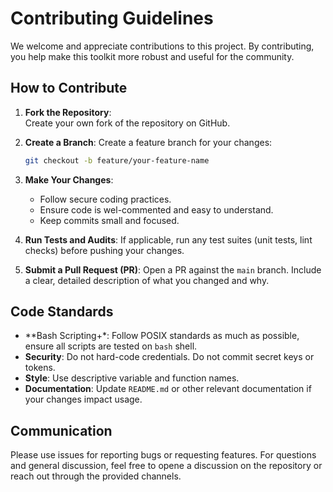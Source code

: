 # Contributing Guidelines

We welcome and appreciate contributions to this project. By contributing, you help make this toolkit more robust and useful for the community.

## How to Contribute

1. **Fork the Repository**:  
   Create your own fork of the repository on GitHub.

2. **Create a Branch**: 
   Create a feature branch for your changes:
   ```bash
   git checkout -b feature/your-feature-name
   ```

3. **Make Your Changes**:
   - Follow secure coding practices.
   - Ensure code is wel-commented and easy to understand.
   - Keep commits small and focused.

4. **Run Tests and Audits**:
   If applicable, run any test suites (unit tests, lint checks) before pushing your changes.

5. **Submit a Pull Request (PR)**:
   Open a PR against the `main` branch. Include a clear, detailed description of what you changed and why.

## Code Standards
- **Bash Scripting+*: Follow POSIX standards as much as possible, ensure all scripts are tested on `bash` shell.
- **Security**: Do not hard-code credentials. Do not commit secret keys or tokens.
- **Style**: Use descriptive variable and function names.
- **Documentation**: Update `README.md` or other relevant documentation if your changes impact usage.

## Communication
Please use issues for reporting bugs or requesting features. For questions and general discussion, feel free to opene a discussion on the repository or reach out through the provided channels.
